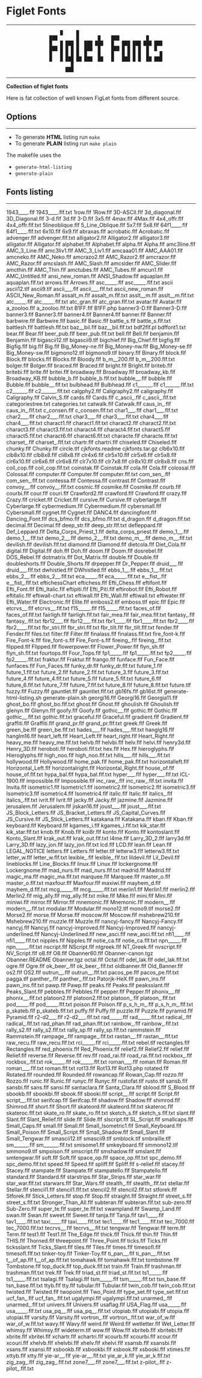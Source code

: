 # Figlet Fonts
___

                        █     █                                
                    ███       █       █    ███          █      
                    █   █ ███ █  ███ ███   █   ███ ███ ███ ███ 
                    ███ █ █ █ █  ███  █    ███ █ █ █ █  █  █   
                    █   █ █ █ █  █    █    █   █ █ █ █  █    █ 
                    █   █ ███ ██ ███  ██   █   ███ █ █  ██ ███ 
                            █                                  
                          ███                                  

   
___

**Collection of figlet fonts**

Here is fat collection of well known FigLet fonts from different source.

## Options
___

- To generate **HTML** listing run `make`
- To generate **PLAIN** listing run `make plain`

The makefile uses the

- `generate-html-listing`
- `generate-plain`

## Fonts listing
___

1943____.flf
1943____.flf.txt
1row.flf
1Row.flf
3D-ASCII.flf
3d_diagonal.flf
3D_Diagonal.flf
3-d.flf
3d.flf
3-D.flf
3x5.flf
4max.flf
4Max.flf
4x4_offr.flf
4x4_offr.flf.txt
5lineoblique.flf
5_Line_Oblique.flf
5x7.flf
5x8.flf
64f1____.flf
64f1____.flf.txt
6x10.flf
6x9.flf
abraxas.flf
acrobatic.flf
Acrobatic.flf
advenger.flf
advenger.flf.txt
alligator2.flf
Alligator2.flf
alligator3.flf
alligator.flf
Alligator.flf
alphabet.flf
Alphabet.flf
alpha.flf
Alpha.flf
amc3line.flf
AMC_3_Line.flf
amc3liv1.flf
AMC_3_Liv1.flf
amcaaa01.flf
AMC_AAA01.flf
amcneko.flf
AMC_Neko.flf
amcrazo2.flf
AMC_Razor2.flf
amcrazor.flf
AMC_Razor.flf
amcslash.flf
AMC_Slash.flf
amcslder.flf
AMC_Slider.flf
amcthin.flf
AMC_Thin.flf
amctubes.flf
AMC_Tubes.flf
amcun1.flf
AMC_Untitled.flf
ansi_new_roman.flf
ANSI_Shadow.flf
aquaplan.flf
aquaplan.flf.txt
arrows.flf
Arrows.flf
asc_____.flf
asc_____.flf.txt
ascii
ascii12.tlf
ascii9.tlf
ascii___.flf
ascii___.flf.txt
ascii_new_roman.flf
ASCII_New_Roman.flf
assalt_m.flf
assalt_m.flf.txt
asslt__m.flf
asslt__m.flf.txt
atc_____.flf
atc_____.flf.txt
atc_gran.flf
atc_gran.flf.txt
avatar.flf
Avatar.flf
a_zooloo.flf
a_zooloo.flf.txt
B1FF.flf
B1FF.php
banner3-D.flf
Banner3-D.flf
banner3.flf
Banner3.flf
banner4.flf
Banner4.flf
banner.flf
Banner.flf
barbwire.flf
Barbwire.flf
basic.flf
Basic.flf
battle_s.flf
battle_s.flf.txt
battlesh.flf
battlesh.flf.txt
baz__bil.flf
baz__bil.flf.txt
bdf2flf.pl
bdffont1.txt
bear.flf
Bear.flf
beer_pub.flf
beer_pub.flf.txt
bell.flf
Bell.flf
benjamin.flf
Benjamin.flf
bigascii12.tlf
bigascii9.tlf
bigchief.flf
Big_Chief.flf
bigfig.flf
Bigfig.flf
big.flf
Big.flf
Big_Money-ne.flf
Big_Money-nw.flf
Big_Money-se.flf
Big_Money-sw.flf
bigmono12.tlf
bigmono9.tlf
binary.flf
Binary.flf
block.flf
Block.flf
blocks.flf
Blocks.flf
Bloody.flf
b_m__200.flf
b_m__200.flf.txt
bolger.flf
Bolger.flf
braced.flf
Braced.flf
bright.flf
Bright.flf
briteb.flf
britebi.flf
brite.flf
britei.flf
broadway.flf
Broadway.flf
broadway_kb.flf
Broadway_KB.flf
bubble_b.flf
bubble_b.flf.txt
bubble__.flf
bubble.flf
Bubble.flf
bubble__.flf.txt
bulbhead.flf
Bulbhead.flf
c1______.flf
c1______.flf.txt
c2______.flf
c2______.flf.txt
calgphy2.flf
Caligraphy2.flf
caligraphy.flf
Caligraphy.flf
Calvin_S.flf
cards.flf
Cards.flf
c_ascii_.flf
c_ascii_.flf.txt
categoriestree.txt
categories.txt
catwalk.flf
Catwalk.flf
caus_in_.flf
caus_in_.flf.txt
c_consen.flf
c_consen.flf.txt
char1___.flf
char1___.flf.txt
char2___.flf
char2___.flf.txt
char3___.flf
char3___.flf.txt
char4___.flf
char4___.flf.txt
charact1.flf
charact1.flf.txt
charact2.flf
charact2.flf.txt
charact3.flf
charact3.flf.txt
charact4.flf
charact4.flf.txt
charact5.flf
charact5.flf.txt
charact6.flf
charact6.flf.txt
characte.flf
characte.flf.txt
charset_.flf
charset_.flf.txt
chartr.flf
chartri.flf
chiseled.flf
Chiseled.flf
chunky.flf
Chunky.flf
circle.tlf
cjkfonts.readme
cjkfonts.tar.gz
clb6x10.flf
clb8x10.flf
clb8x8.flf
cli8x8.flf
clr4x6.flf
clr5x10.flf
clr5x6.flf
clr5x8.flf
clr6x10.flf
clr6x6.flf
clr6x8.flf
clr7x10.flf
clr7x8.flf
clr8x10.flf
clr8x8.flf
cns.flf
coil_cop.flf
coil_cop.flf.txt
coinstak.flf
Coinstak.flf
cola.flf
Cola.flf
colossal.flf
Colossal.flf
computer.flf
Computer.flf
computer.flf.txt
com_sen_.flf
com_sen_.flf.txt
contessa.flf
Contessa.flf
contrast.flf
Contrast.flf
convoy__.flf
convoy__.flf.txt
cosmic.flf
cosmike.flf
Cosmike.flf
courb.flf
courbi.flf
cour.flf
couri.flf
Crawford2.flf
crawford.flf
Crawford.flf
crazy.flf
Crazy.flf
cricket.flf
Cricket.flf
cursive.flf
Cursive.flf
cyberlarge.flf
Cyberlarge.flf
cybermedium.flf
Cybermedium.flf
cybersmall.flf
Cybersmall.flf
cygnet.flf
Cygnet.flf
DANC4.flf
dancingfont.flf
Dancing_Font.flf
dcs_bfmo.flf
dcs_bfmo.flf.txt
d_dragon.flf
d_dragon.flf.txt
decimal.flf
Decimal.flf
deep_str.flf
deep_str.flf.txt
defleppard.flf
Def_Leppard.flf
Delta_Corps_Priest_1.flf
delta_corps_priest.flf
demo_1__.flf
demo_1__.flf.txt
demo_2__.flf
demo_2__.flf.txt
demo_m__.flf
demo_m__.flf.txt
devilish.flf
devilish.flf.txt
diamond.flf
Diamond.flf
dietcola.flf
Diet_Cola.flf
digital.flf
Digital.flf
doh.flf
Doh.flf
doom.flf
Doom.flf
dosrebel.flf
DOS_Rebel.flf
dotmatrix.flf
Dot_Matrix.flf
double.flf
Double.flf
doubleshorts.flf
Double_Shorts.flf
drpepper.flf
Dr_Pepper.flf
druid___.flf
druid___.flf.txt
dwhistled.flf
DWhistled.flf
ebbs_1__.flf
ebbs_1__.flf.txt
ebbs_2__.flf
ebbs_2__.flf.txt
eca_____.flf
eca_____.flf.txt
e__fist_.flf
e__fist_.flf.txt
eftichessChart
eftichess.flf
Efti_Chess.flf
eftifont.flf
Efti_Font.flf
Efti_Italic.flf
eftipiti.flf
Efti_Piti.flf
eftirobot.flf
Efti_Robot.flf
eftitalic.flf
eftiwall-chart.txt
eftiwall.flf
Efti_Wall.flf
eftiwall.txt
eftiwater.flf
Efti_Water.flf
Electronic.flf
Elite.flf
emboss2.tlf
emboss.tlf
epic.flf
Epic.flf
etcrvs__.flf
etcrvs__.flf.txt
f15_____.flf
f15_____.flf.txt
faces_of.flf
faces_of.flf.txt
fairligh.flf
fairligh.flf.txt
fair_mea.flf
fair_mea.flf.txt
fantasy_.flf
fantasy_.flf.txt
fbr12___.flf
fbr12___.flf.txt
fbr1____.flf
fbr1____.flf.txt
fbr2____.flf
fbr2____.flf.txt
fbr_stri.flf
fbr_stri.flf.txt
fbr_tilt.flf
fbr_tilt.flf.txt
fender.flf
Fender.flf
files.txt
filter.flf
Filter.flf
finalass.flf
finalass.flf.txt
fire_font-k.flf
Fire_Font-k.flf
fire_font-s.flf
Fire_Font-s.flf
fireing_.flf
fireing_.flf.txt
flipped.flf
Flipped.flf
flowerpower.flf
Flower_Power.flf
flyn_sh.flf
flyn_sh.flf.txt
fourtops.flf
Four_Tops.flf
fp1_____.flf
fp1_____.flf.txt
fp2_____.flf
fp2_____.flf.txt
fraktur.flf
Fraktur.flf
frango.flf
funface.flf
Fun_Face.flf
funfaces.flf
Fun_Faces.flf
funky_dr.flf
funky_dr.flf.txt
future_1.flf
future_1.flf.txt
future_2.flf
future_2.flf.txt
future_3.flf
future_3.flf.txt
future_4.flf
future_4.flf.txt
future_5.flf
future_5.flf.txt
future_6.flf
future_6.flf.txt
future_7.flf
future_7.flf.txt
future_8.flf
future_8.flf.txt
future.tlf
fuzzy.flf
Fuzzy.flf
gauntlet.flf
gauntlet.flf.txt
gb16fs.flf
gb16st.flf
generate-html-listing.sh
generate-plain.sh
georgi16.flf
Georgi16.flf
Georgia11.flf
ghost_bo.flf
ghost_bo.flf.txt
ghost.flf
Ghost.flf
ghoulish.flf
Ghoulish.flf
glenyn.flf
Glenyn.flf
goofy.flf
Goofy.flf
gothic__.flf
gothic.flf
Gothic.flf
gothic__.flf.txt
gothic.flf.txt
graceful.flf
Graceful.flf
gradient.flf
Gradient.flf
graffiti.flf
Graffiti.flf
grand_pr.flf
grand_pr.flf.txt
greek.flf
Greek.flf
green_be.flf
green_be.flf.txt
hades___.flf
hades___.flf.txt
hanglg16.flf
hanglm16.flf
heart_left.flf
Heart_Left.flf
heart_right.flf
Heart_Right.flf
heavy_me.flf
heavy_me.flf.txt
helvb.flf
helvbi.flf
helv.flf
helvi.flf
henry3d.flf
Henry_3D.flf
heroboti.flf
heroboti.flf.txt
hex.flf
Hex.flf
hieroglyphs.flf
Hieroglyphs.flf
high_noo.flf
high_noo.flf.txt
hills___.flf
hills___.flf.txt
hollywood.flf
Hollywood.flf
home_pak.flf
home_pak.flf.txt
horizontalleft.flf
Horizontal_Left.flf
horizontalright.flf
Horizontal_Right.flf
house_of.flf
house_of.flf.txt
hypa_bal.flf
hypa_bal.flf.txt
hyper___.flf
hyper___.flf.txt
ICL-1900.flf
impossible.flf
Impossible.flf
inc_raw_.flf
inc_raw_.flf.txt
invita.flf
Invita.flf
isometric1.flf
Isometric1.flf
isometric2.flf
Isometric2.flf
isometric3.flf
Isometric3.flf
isometric4.flf
Isometric4.flf
italic.flf
Italic.flf
italics_.flf
italics_.flf.txt
ivrit.flf
Ivrit.flf
jacky.flf
Jacky.flf
jazmine.flf
Jazmine.flf
jerusalem.flf
Jerusalem.flf
jiskan16.flf
joust___.flf
joust___.flf.txt
JS_Block_Letters.flf
JS_Bracket_Letters.flf
JS_Capital_Curves.flf
JS_Cursive.flf
JS_Stick_Letters.flf
katakana.flf
Katakana.flf
kban.flf
Kban.flf
keyboard.flf
Keyboard.flf
kgames_i.flf
kgames_i.flf.txt
kik_star.flf
kik_star.flf.txt
knob.flf
Knob.flf
koi8r.flf
konto.flf
Konto.flf
kontoslant.flf
Konto_Slant.flf
krak_out.flf
krak_out.flf.txt
l4me.flf
Larry_3D_2.flf
larry3d.flf
Larry_3D.flf
lazy_jon.flf
lazy_jon.flf.txt
lcd.flf
LCD.flf
lean.flf
Lean.flf
LEGAL_NOTICE
letters.flf
Letters.flf
letter.tlf
letterw3.flf
letterw3.flf.txt
letter_w.flf
letter_w.flf.txt
lexible_.flf
lexible_.flf.txt
lildevil.flf
Lil_Devil.flf
lineblocks.flf
Line_Blocks.flf
linux.flf
Linux.flf
lockergnome.flf
Lockergnome.flf
mad_nurs.flf
mad_nurs.flf.txt
madrid.flf
Madrid.flf
magic_ma.flf
magic_ma.flf.txt
marquee.flf
Marquee.flf
master_o.flf
master_o.flf.txt
maxfour.flf
Maxfour.flf
maxiwi.flf
mayhem_d.flf
mayhem_d.flf.txt
mcg_____.flf
mcg_____.flf.txt
merlin1.flf
Merlin1.flf
merlin2.flf
Merlin2.flf
mig_ally.flf
mig_ally.flf.txt
mike.flf
Mike.flf
mini.flf
Mini.flf
miniwi.flf
mirror.flf
Mirror.flf
mnemonic.flf
Mnemonic.flf
modern__.flf
modern__.flf.txt
modular.flf
Modular.flf
mono12.tlf
mono9.tlf
morse2.flf
Morse2.flf
morse.flf
Morse.flf
moscow.flf
Moscow.flf
mshebrew210.flf
Mshebrew210.flf
muzzle.flf
Muzzle.flf
nancyj-fancy.flf
Nancyj-Fancy.flf
nancyj.flf
Nancyj.flf
nancyj-improved.flf
Nancyj-Improved.flf
nancyj-underlined.flf
Nancyj-Underlined.flf
new_asci.flf
new_asci.flf.txt
nfi1____.flf
nfi1____.flf.txt
nipples.flf
Nipples.flf
notie_ca.flf
notie_ca.flf.txt
npn_____.flf
npn_____.flf.txt
nscript.flf
NScript.flf
ntgreek.flf
NT_Greek.flf
nvscript.flf
NV_Script.flf
o8.flf
O8.flf
Obanner60.flf
Obanner-canon.tgz
Obanner.README
Obanner.tgz
octal.flf
Octal.flf
odel_lak.flf
odel_lak.flf.txt
ogre.flf
Ogre.flf
ok_beer_.flf
ok_beer_.flf.txt
oldbanner.flf
Old_Banner.flf
os2.flf
OS2.flf
outrun__.flf
outrun__.flf.txt
pacos_pe.flf
pacos_pe.flf.txt
pagga.tlf
panther_.flf
panther_.flf.txt
Patorjk-HeX.flf
pawn_ins.flf
pawn_ins.flf.txt
pawp.flf
Pawp.flf
peaks.flf
Peaks.flf
peaksslant.flf
Peaks_Slant.flf
pebbles.flf
Pebbles.flf
pepper.flf
Pepper.flf
phonix__.flf
phonix__.flf.txt
platoon2.flf
platoon2.flf.txt
platoon_.flf
platoon_.flf.txt
pod_____.flf
pod_____.flf.txt
poison.flf
Poison.flf
p_s_h_m_.flf
p_s_h_m_.flf.txt
p_skateb.flf
p_skateb.flf.txt
puffy.flf
Puffy.flf
puzzle.flf
Puzzle.flf
pyramid.flf
Pyramid.flf
r2-d2___.flf
r2-d2___.flf.txt
rad_____.flf
rad_____.flf.txt
radical_.flf
radical_.flf.txt
rad_phan.flf
rad_phan.flf.txt
rainbow_.flf
rainbow_.flf.txt
rally_s2.flf
rally_s2.flf.txt
rally_sp.flf
rally_sp.flf.txt
rammstein.flf
Rammstein.flf
rampage_.flf
rampage_.flf.txt
rastan__.flf
rastan__.flf.txt
raw_recu.flf
raw_recu.flf.txt
rci_____.flf
rci_____.flf.txt
rebel.tlf
rectangles.flf
Rectangles.flf
red_phoenix.flf
Red_Phoenix.flf
relief2.flf
Relief2.flf
relief.flf
Relief.flf
reverse.flf
Reverse.flf
rev.flf
road_rai.flf
road_rai.flf.txt
rockbox_.flf
rockbox_.flf.txt
rok_____.flf
rok_____.flf.txt
roman___.flf
roman.flf
Roman.flf
roman___.flf.txt
roman.flf.txt
rot13.flf
Rot13.flf
Rot13.php
rotated.flf
Rotated.flf
rounded.flf
Rounded.flf
rowancap.flf
Rowan_Cap.flf
rozzo.flf
Rozzo.flf
runic.flf
Runic.flf
runyc.flf
Runyc.flf
rustofat.tlf
rusto.tlf
sansb.flf
sansbi.flf
sans.flf
sansi.flf
santaclara.flf
Santa_Clara.flf
sblood.flf
S_Blood.flf
sbookb.flf
sbookbi.flf
sbook.flf
sbooki.flf
script__.flf
script.flf
Script.flf
script__.flf.txt
serifcap.flf
Serifcap.flf
shadow.flf
Shadow.flf
shimrod.flf
Shimrod.flf
short.flf
Short.flf
skateord.flf
skateord.flf.txt
skateroc.flf
skateroc.flf.txt
skate_ro.flf
skate_ro.flf.txt
sketch_s.flf
sketch_s.flf.txt
slant.flf
Slant.flf
Slant_Relief.flf
slide.flf
Slide.flf
slscript.flf
SL_Script.flf
smallcaps.flf
Small_Caps.flf
small.flf
Small.flf
Small_Isometric1.flf
Small_Keyboard.flf
Small_Poison.flf
Small_Script.flf
Small_Shadow.flf
Small_Slant.flf
Small_Tengwar.flf
smascii12.tlf
smascii9.tlf
smblock.tlf
smbraille.tlf
sm______.flf
sm______.flf.txt
smisome1.flf
smkeyboard.flf
smmono12.tlf
smmono9.tlf
smpoison.flf
smscript.flf
smshadow.flf
smslant.flf
smtengwar.flf
soft.flf
Soft.flf
space_op.flf
space_op.flf.txt
spc_demo.flf
spc_demo.flf.txt
speed.flf
Speed.flf
spliff.flf
Spliff.flf
s-relief.flf
stacey.flf
Stacey.flf
stampate.flf
Stampate.flf
stampatello.flf
Stampatello.flf
standard.flf
Standard.flf
starstrips.flf
Star_Strips.flf
star_war.flf
star_war.flf.txt
starwars.flf
Star_Wars.flf
stealth_.flf
stealth_.flf.txt
stellar.flf
Stellar.flf
stencil1.flf
stencil1.flf.txt
stencil2.flf
stencil2.flf.txt
stforek.flf
Stforek.flf
Stick_Letters.flf
stop.flf
Stop.flf
straight.flf
Straight.flf
street_s.flf
street_s.flf.txt
Stronger_Than_All.flf
subteran.flf
subteran.flf.txt
sub-zero.flf
Sub-Zero.flf
super_te.flf
super_te.flf.txt
swampland.flf
Swamp_Land.flf
swan.flf
Swan.flf
sweet.flf
Sweet.flf
tanja.flf
Tanja.flf
tav1____.flf
tav1____.flf.txt
taxi____.flf
taxi____.flf.txt
tec1____.flf
tec1____.flf.txt
tec_7000.flf
tec_7000.flf.txt
tecrvs__.flf
tecrvs__.flf.txt
tengwar.flf
Tengwar.flf
term.flf
Term.flf
test1.flf
Test1.flf
The_Edge.flf
thick.flf
Thick.flf
thin.flf
Thin.flf
THIS.flf
Thorned.flf
threepoint.flf
Three_Point.flf
ticks.flf
Ticks.flf
ticksslant.flf
Ticks_Slant.flf
tiles.flf
Tiles.flf
times.flf
timesofl.flf
timesofl.flf.txt
tinker-toy.flf
Tinker-Toy.flf
ti_pan__.flf
ti_pan__.flf.txt
t__of_ap.flf
t__of_ap.flf.txt
tomahawk.flf
tomahawk.flf.txt
tombstone.flf
Tombstone.flf
top_duck.flf
top_duck.flf.txt
train.flf
Train.flf
trashman.flf
trashman.flf.txt
trek.flf
Trek.flf
triad_st.flf
triad_st.flf.txt
ts1_____.flf
ts1_____.flf.txt
tsalagi.flf
Tsalagi.flf
tsm_____.flf
tsm_____.flf.txt
tsn_base.flf
tsn_base.flf.txt
ttyb.flf
tty.flf
tubular.flf
Tubular.flf
twin_cob.flf
twin_cob.flf.txt
twisted.flf
Twisted.flf
twopoint.flf
Two_Point.flf
type_set.flf
type_set.flf.txt
ucf_fan_.flf
ucf_fan_.flf.txt
ugalympi.flf
ugalympi.flf.txt
unarmed_.flf
unarmed_.flf.txt
univers.flf
Univers.flf
usaflag.flf
USA_Flag.flf
usa_____.flf
usa_____.flf.txt
usa_pq__.flf
usa_pq__.flf.txt
utopiab.flf
utopiabi.flf
utopia.flf
utopiai.flf
varsity.flf
Varsity.flf
vortron_.flf
vortron_.flf.txt
war_of_w.flf
war_of_w.flf.txt
wavy.flf
Wavy.flf
weird.flf
Weird.flf
wetletter.flf
Wet_Letter.flf
whimsy.flf
Whimsy.flf
wideterm.tlf
wow.flf
Wow.flf
xbriteb.flf
xbritebi.flf
xbrite.flf
xbritei.flf
xchartr.flf
xchartri.flf
xcourb.flf
xcourbi.flf
xcour.flf
xcouri.flf
xhelvb.flf
xhelvbi.flf
xhelv.flf
xhelvi.flf
xsansb.flf
xsansbi.flf
xsans.flf
xsansi.flf
xsbookb.flf
xsbookbi.flf
xsbook.flf
xsbooki.flf
xtimes.flf
xttyb.flf
xtty.flf
yie-ar__.flf
yie-ar__.flf.txt
yie_ar_k.flf
yie_ar_k.flf.txt
zig_zag_.flf
zig_zag_.flf.txt
zone7___.flf
zone7___.flf.txt
z-pilot_.flf
z-pilot_.flf.txt
